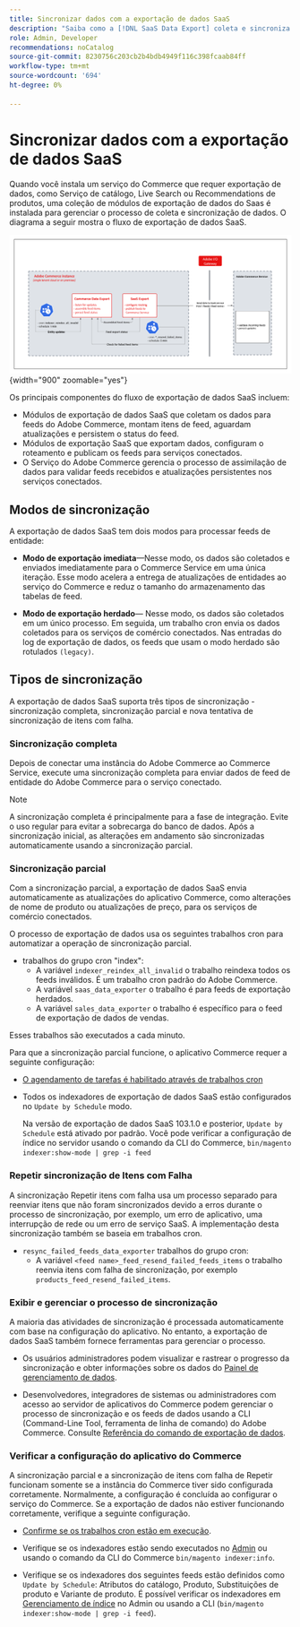 ```yaml
---
title: Sincronizar dados com a exportação de dados SaaS
description: "Saiba como a [!DNL SaaS Data Export] coleta e sincroniza dados entre instâncias do Adobe Commerce e serviços SaaS conectados."
role: Admin, Developer
recommendations: noCatalog
source-git-commit: 8230756c203cb2b4bdb4949f116c398fcaab84ff
workflow-type: tm+mt
source-wordcount: '694'
ht-degree: 0%

---
```


# Sincronizar dados com a exportação de dados SaaS

Quando você instala um serviço do Commerce que requer exportação de dados, como Serviço de catálogo, Live Search ou Recommendations de produtos, uma coleção de módulos de exportação de dados do Saas é instalada para gerenciar o processo de coleta e sincronização de dados. O diagrama a seguir mostra o fluxo de exportação de dados SaaS.

![Coleta de exportação de dados SaaS e fluxo de sincronização para o Adobe Commerce](assets/data-export-flow.png){width="900" zoomable="yes"}

Os principais componentes do fluxo de exportação de dados SaaS incluem:

- Módulos de exportação de dados SaaS que coletam os dados para feeds do Adobe Commerce, montam itens de feed, aguardam atualizações e persistem o status do feed.
- Módulos de exportação SaaS que exportam dados, configuram o roteamento e publicam os feeds para serviços conectados.
- O Serviço do Adobe Commerce gerencia o processo de assimilação de dados para validar feeds recebidos e atualizações persistentes nos serviços conectados.

## Modos de sincronização

A exportação de dados SaaS tem dois modos para processar feeds de entidade:

- **Modo de exportação imediata**—Nesse modo, os dados são coletados e enviados imediatamente para o Commerce Service em uma única iteração. Esse modo acelera a entrega de atualizações de entidades ao serviço do Commerce e reduz o tamanho do armazenamento das tabelas de feed.

- **Modo de exportação herdado**— Nesse modo, os dados são coletados em um único processo. Em seguida, um trabalho cron envia os dados coletados para os serviços de comércio conectados. Nas entradas do log de exportação de dados, os feeds que usam o modo herdado são rotulados `(legacy)`.

## Tipos de sincronização

A exportação de dados SaaS suporta três tipos de sincronização - sincronização completa, sincronização parcial e nova tentativa de sincronização de itens com falha.

### Sincronização completa

Depois de conectar uma instância do Adobe Commerce ao Commerce Service, execute uma sincronização completa para enviar dados de feed de entidade do Adobe Commerce para o serviço conectado.

>[!NOTE]
>
>A sincronização completa é principalmente para a fase de integração. Evite o uso regular para evitar a sobrecarga do banco de dados. Após a sincronização inicial, as alterações em andamento são sincronizadas automaticamente usando a sincronização parcial.

### Sincronização parcial

Com a sincronização parcial, a exportação de dados SaaS envia automaticamente as atualizações do aplicativo Commerce, como alterações de nome de produto ou atualizações de preço, para os serviços de comércio conectados.

O processo de exportação de dados usa os seguintes trabalhos cron para automatizar a operação de sincronização parcial.

- trabalhos do grupo cron &quot;index&quot;:
   - A variável `indexer_reindex_all_invalid` o trabalho reindexa todos os feeds inválidos. É um trabalho cron padrão do Adobe Commerce.
   - A variável `saas_data_exporter` o trabalho é para feeds de exportação herdados.
   - A variável `sales_data_exporter` o trabalho é específico para o feed de exportação de dados de vendas.

Esses trabalhos são executados a cada minuto.

Para que a sincronização parcial funcione, o aplicativo Commerce requer a seguinte configuração:

- [O agendamento de tarefas é habilitado através de trabalhos cron](https://experienceleague.adobe.com/docs/commerce-operations/installation-guide/next-steps/configuration.html)

- Todos os indexadores de exportação de dados SaaS estão configurados no `Update by Schedule` modo.

  Na versão de exportação de dados SaaS 103.1.0 e posterior, `Update by Schedule` está ativado por padrão. Você pode verificar a configuração de índice no servidor usando o comando da CLI do Commerce, `bin/magento indexer:show-mode | grep -i feed`

### Repetir sincronização de Itens com Falha

A sincronização Repetir itens com falha usa um processo separado para reenviar itens que não foram sincronizados devido a erros durante o processo de sincronização, por exemplo, um erro de aplicativo, uma interrupção de rede ou um erro de serviço SaaS. A implementação desta sincronização também se baseia em trabalhos cron.

- `resync_failed_feeds_data_exporter` trabalhos do grupo cron:
   - A variável `<feed name>_feed_resend_failed_feeds_items` o trabalho reenvia itens com falha de sincronização, por exemplo `products_feed_resend_failed_items`.

### Exibir e gerenciar o processo de sincronização

A maioria das atividades de sincronização é processada automaticamente com base na configuração do aplicativo. No entanto, a exportação de dados SaaS também fornece ferramentas para gerenciar o processo.

- Os usuários administradores podem visualizar e rastrear o progresso da sincronização e obter informações sobre os dados do [Painel de gerenciamento de dados](https://experienceleague.adobe.com/en/docs/commerce-admin/systems/data-transfer/data-dashboard).

- Desenvolvedores, integradores de sistemas ou administradores com acesso ao servidor de aplicativos do Commerce podem gerenciar o processo de sincronização e os feeds de dados usando a CLI (Command-Line Tool, ferramenta de linha de comando) do Adobe Commerce. Consulte [Referência do comando de exportação de dados](data-export-cli-commands.md).

### Verificar a configuração do aplicativo do Commerce

A sincronização parcial e a sincronização de itens com falha de Repetir funcionam somente se a instância do Commerce tiver sido configurada corretamente. Normalmente, a configuração é concluída ao configurar o serviço do Commerce. Se a exportação de dados não estiver funcionando corretamente, verifique a seguinte configuração.

- [Confirme se os trabalhos cron estão em execução](https://experienceleague.adobe.com/en/docs/commerce-knowledge-base/kb/troubleshooting/miscellaneous/cron-readiness-check-issues).

- Verifique se os indexadores estão sendo executados no [Admin](https://experienceleague.adobe.com/en/docs/commerce-admin/systems/tools/index-management) ou usando o comando da CLI do Commerce `bin/magento indexer:info`.

- Verifique se os indexadores dos seguintes feeds estão definidos como `Update by Schedule`: Atributos do catálogo, Produto, Substituições de produto e Variante de produto. É possível verificar os indexadores em [Gerenciamento de índice](https://experienceleague.adobe.com/en/docs/commerce-admin/systems/tools/index-management) no Admin ou usando a CLI (`bin/magento indexer:show-mode | grep -i feed`).
